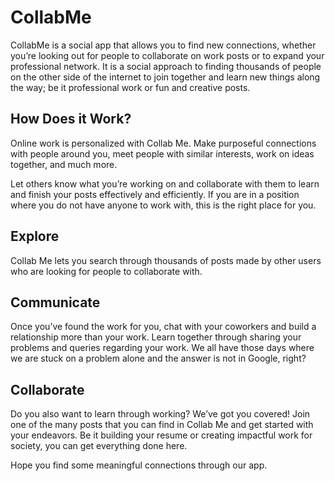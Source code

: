 # CollabMe

CollabMe is a social app that allows you to find new connections, whether you’re looking out for people to collaborate on work posts or to expand your professional network. It is a social approach to finding thousands of people on the other side of the internet to join together and learn new things along the way; be it professional work or fun and creative posts.

## How Does it Work?

Online work is personalized with Collab Me. Make purposeful connections with people around you, meet people with similar interests, work on ideas together, and much more.

Let others know what you’re working on and collaborate with them to learn and finish your posts effectively and efficiently. If you are in a position where you do not have anyone to work with, this is the right place for you.

## Explore
Collab Me lets you search through thousands of posts made by other users who are looking for people to collaborate with.

## Communicate
Once you’ve found the work for you, chat with your coworkers and build a relationship more than your work. Learn together through sharing your problems and queries regarding your work. We all have those days where we are stuck on a problem alone and the answer is not in Google, right?

## Collaborate
Do you also want to learn through working? We’ve got you covered! Join one of the many posts that you can find in Collab Me and get started with your endeavors. Be it building your resume or creating impactful work for society, you can get everything done here.

Hope you find some meaningful connections through our app.
